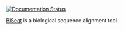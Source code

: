 [![Documentation Status](https://readthedocs.org/projects/biseqt/badge/?version=latest)](http://biseqt.readthedocs.org/en/latest/?badge=latest)


[BiSeqt](https://biseqt.readthedocs.org) is a biological sequence alignment
tool.
